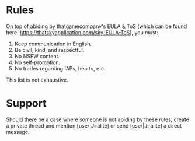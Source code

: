 # Rules

On top of abiding by thatgamecompany's EULA & ToS (which can be found here: https://thatskyapplication.com/sky-EULA-ToS), you must:
1. Keep communication in English.
2. Be civil, kind, and respectful.
3. No NSFW content.
4. No self-promotion.
5. No trades regarding IAPs, hearts, etc.

This list is not exhaustive.

# Support

Should there be a case where someone is not abiding by these rules, create a private thread and mention [user|Jiralite] or send [user|Jiralite] a direct message.
